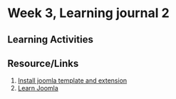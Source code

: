 # Week 3, Learning journal 2

## Learning Activities

## Resource/Links

1. [Install joomla template and extension](https://nicepage.com/doc/4348/install-joomla-template-and-extension-v1)
2. [Learn Joomla](https://docs.joomla.org/Tutorials:Beginners)
